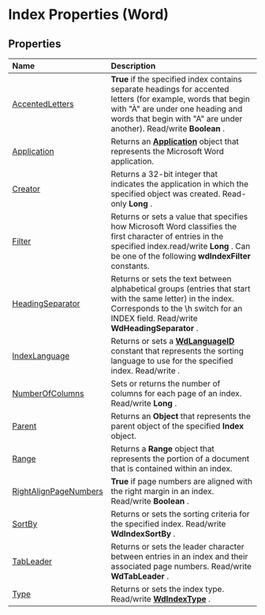 
# Index Properties (Word)

## Properties



|**Name**|**Description**|
|:-----|:-----|
|[AccentedLetters](7358af59-a4ee-e509-2a46-d5499dc680d0.md)| **True** if the specified index contains separate headings for accented letters (for example, words that begin with "À" are under one heading and words that begin with "A" are under another). Read/write **Boolean** .|
|[Application](b06aa1c7-a7a8-eda6-dbd2-ad408f273f91.md)|Returns an  **[Application](d1cf6f8f-4e88-bf01-93b4-90a83f79cb44.md)** object that represents the Microsoft Word application.|
|[Creator](09395f00-dfe1-7a86-cd62-bd8c6f72a1e3.md)|Returns a 32-bit integer that indicates the application in which the specified object was created. Read-only  **Long** .|
|[Filter](87b5ad20-cc3d-b1d5-9622-ff23ea25120c.md)|Returns or sets a value that specifies how Microsoft Word classifies the first character of entries in the specified index.read/write  **Long** . Can be one of the following **wdIndexFilter** constants.|
|[HeadingSeparator](fa517204-b376-b25d-fbb2-8f1b5ef79e5c.md)|Returns or sets the text between alphabetical groups (entries that start with the same letter) in the index. Corresponds to the \h switch for an INDEX field. Read/write  **WdHeadingSeparator** .|
|[IndexLanguage](1fcc2332-eba2-ee2d-67ea-f256254d3c2c.md)|Returns or sets a  **[WdLanguageID](9b3ef147-95f3-0eb6-db0c-0166fe7d2da2.md)** constant that represents the sorting language to use for the specified index. Read/write .|
|[NumberOfColumns](e61eaa82-d7b5-84bc-dfe9-1e410d1ec6af.md)|Sets or returns the number of columns for each page of an index. Read/write  **Long** .|
|[Parent](5e44d144-569a-425d-ec01-264d168530c2.md)|Returns an  **Object** that represents the parent object of the specified **Index** object.|
|[Range](b10ba4db-92ab-bf83-1821-7165866cf295.md)|Returns a  **Range** object that represents the portion of a document that is contained within an index.|
|[RightAlignPageNumbers](2bec3b24-e30d-1fb0-f248-9e994b918ed4.md)| **True** if page numbers are aligned with the right margin in an index. Read/write **Boolean** .|
|[SortBy](384e1d3c-5cfd-240d-95dd-fc8b7bc99283.md)|Returns or sets the sorting criteria for the specified index. Read/write  **WdIndexSortBy** .|
|[TabLeader](82bc6e93-1dd7-aa56-1fca-8fcb9ed72784.md)|Returns or sets the leader character between entries in an index and their associated page numbers. Read/write  **WdTabLeader** .|
|[Type](c251cb1c-42bc-47e5-0b2f-c6012b61eed3.md)|Returns or sets the index type. Read/write  **[WdIndexType](031ee672-56e4-2c56-7ec1-a3aaa62e094d.md)** .|
